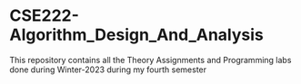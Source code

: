 ﻿# CSE222-Algorithm_Design_And_Analysis
This repository contains all the Theory Assignments and Programming labs done during Winter-2023 during my fourth semester
